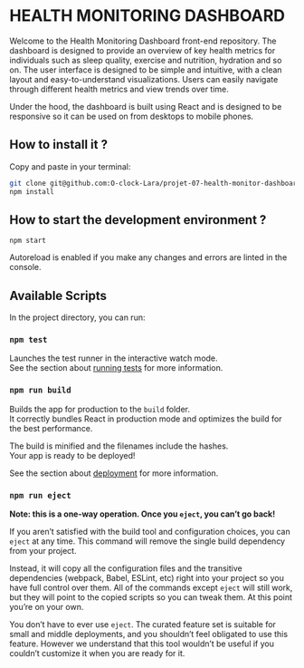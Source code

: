 # HEALTH MONITORING DASHBOARD

Welcome to the Health Monitoring Dashboard front-end repository. The dashboard is designed to provide an overview of key health metrics for individuals such as sleep quality, exercise and nutrition, hydration and so on.
The user interface is designed to be simple and intuitive, with a clean layout and easy-to-understand visualizations. Users can easily navigate through different health metrics and view trends over time.

Under the hood, the dashboard is built using React and is designed to be responsive so it can be used on from desktops to mobile phones.

## How to install it ?

Copy and paste in your terminal:

```sh
git clone git@github.com:O-clock-Lara/projet-07-health-monitor-dashboard-front.git
npm install
```

## How to start the development environment ?

`npm start`

Autoreload is enabled if you make any changes and errors are linted in the console.

## Available Scripts

In the project directory, you can run:

### `npm test`

Launches the test runner in the interactive watch mode.\
See the section about [running tests](https://facebook.github.io/create-react-app/docs/running-tests) for more information.

### `npm run build`

Builds the app for production to the `build` folder.\
It correctly bundles React in production mode and optimizes the build for the best performance.

The build is minified and the filenames include the hashes.\
Your app is ready to be deployed!

See the section about [deployment](https://facebook.github.io/create-react-app/docs/deployment) for more information.

### `npm run eject`

**Note: this is a one-way operation. Once you `eject`, you can’t go back!**

If you aren’t satisfied with the build tool and configuration choices, you can `eject` at any time. This command will remove the single build dependency from your project.

Instead, it will copy all the configuration files and the transitive dependencies (webpack, Babel, ESLint, etc) right into your project so you have full control over them. All of the commands except `eject` will still work, but they will point to the copied scripts so you can tweak them. At this point you’re on your own.

You don’t have to ever use `eject`. The curated feature set is suitable for small and middle deployments, and you shouldn’t feel obligated to use this feature. However we understand that this tool wouldn’t be useful if you couldn’t customize it when you are ready for it.
